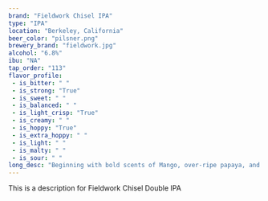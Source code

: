 ```yaml
---
brand: "Fieldwork Chisel IPA"
type: "IPA"
location: "Berkeley, California"
beer_color: "pilsner.png"
brewery_brand: "fieldwork.jpg"
alcohol: "6.8%"
ibu: "NA"
tap_order: "113"
flavor_profile:
 - is_bitter: " "
 - is_strong: "True"
 - is_sweet: " "
 - is_balanced: " "
 - is_light_crisp: "True"
 - is_creamy: " "
 - is_hoppy: "True"
 - is_extra_hoppy: " "
 - is_light: " "
 - is_malty: " "
 - is_sour: " "
long_desc: "Beginning with bold scents of Mango, over-ripe papaya, and orange marmalade; Chisel is a West Coast IPA with a flavor profile dominated by Citra hops, finishing with a balanced bitterness, hints of tangerine, and a blast of white grapefruit."
---
```


This is a description for Fieldwork Chisel Double IPA